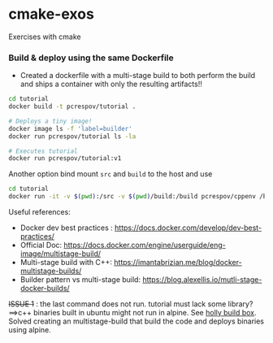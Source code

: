 # cmake-exos
Exercises with cmake


### Build & deploy using the same Dockerfile
 - Created a dockerfile with a multi-stage build to both perform the build and ships a container with
 only the resulting artifacts!!

 ```bash
 cd tutorial
 docker build -t pcrespov/tutorial .

 # Deploys a tiny image!
 docker image ls -f 'label=builder'
 docker run pcrespov/tutorial ls -la

 # Executes tutorial
 docker run pcrespov/tutorial:v1
 ```

Another option bind mount ```src``` and ```build``` to the host and use
```bash
cd tutorial
docker run -it -v $(pwd):/src -v $(pwd)/build:/build pcrespov/cppenv /bin/bash
```

Useful references:
 - Docker dev best practices : https://docs.docker.com/develop/dev-best-practices/
 - Official Doc: https://docs.docker.com/engine/userguide/eng-image/multistage-build/
 - Multi-stage build with C++: https://imantabrizian.me/blog/docker-multistage-builds/
 - Builder pattern vs multi-stage build: https://blog.alexellis.io/mutli-stage-docker-builds/


 ~~ISSUE 1~~ : the last command does not run. tutorial must lack some library?==>c++ binaries built in ubuntu might not run in alpine. See [holly build box](https://github.com/phusion/holy-build-box). Solved creating an multistage-build that build  the code and deploys binaries using alpine.
 
 
